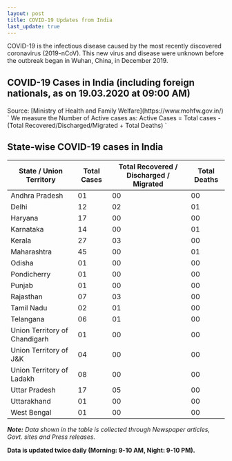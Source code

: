 ```yaml
---
layout: post
title: COVID-19 Updates from India
last_update: true
---
```


COVID-19 is the infectious disease caused by the most recently discovered coronavirus (2019-nCoV). This new virus and disease were unknown before the outbreak began in Wuhan, China, in December 2019.

## COVID-19 Cases in India (including foreign nationals, as on 19.03.2020 at 09:00 AM)
<p id = "totalcases" style="font-size: 1.2rem; font-weight: bold;"></p>
<p id = "totalrecovered" style="font-size: 1.2rem; font-weight: bold;"></p>
<p id = "totaldeaths" style="font-size: 1.2rem; font-weight: bold;"></p>
<p id = "totalactive" style="font-size: 1.2rem; font-weight: bold;"></p>
Source: [Ministry of Health and Family Welfare](https://www.mohfw.gov.in/)
` We measure the Number of Active cases as: Active Cases = Total cases - (Total Recovered/Discharged/Migrated + Total Deaths) `

## State-wise COVID-19 cases in India

<div class="datatable-begin"></div>

State / Union Territory   | Total Cases | Total Recovered / Discharged / Migrated | Total Deaths
------- | -- | -- | --
Andhra Pradesh | 01| 00 | 00
Delhi  | 12 | 02 | 01
Haryana | 17 | 00 | 00
Karnataka | 14 | 00 | 01
Kerala | 27 | 03 | 00
Maharashtra  | 45 | 00 | 01
Odisha | 01 | 00 | 00
Pondicherry | 01 | 00 | 00
Punjab | 01 | 00 | 00
Rajasthan | 07 | 03 | 00
Tamil Nadu | 02 | 01 | 00
Telangana | 06 | 01 | 00
Union Territory of Chandigarh | 01 | 00 | 00
Union Territory of J&K | 04 | 00 | 00
Union Territory of Ladakh | 08 | 00 | 00
Uttar Pradesh | 17 | 05 | 00 
Uttarakhand | 01 | 00 | 00
West Bengal | 01 | 00 | 00

<div class="datatable-end"></div>

***Note:** Data shown in the table is collected through Newspaper articles, Govt. sites and Press releases.*

**Data is updated twice daily (Morning: 9-10 AM, Night: 9-10 PM).**
